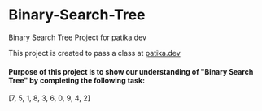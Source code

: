 # Binary-Search-Tree
Binary Search Tree Project for patika.dev

This project is created to pass a class at [patika.dev](https://app.patika.dev)

#### Purpose of this project is to show our understanding of "Binary Search Tree" by completing the following task:

  [7, 5, 1, 8, 3, 6, 0, 9, 4, 2] 
  
